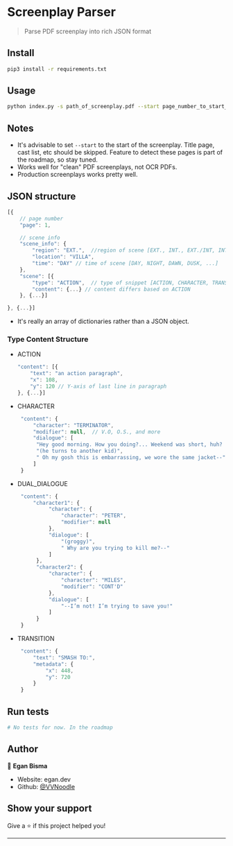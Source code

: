 # Screenplay Parser

> Parse PDF screenplay into rich JSON format

## Install

```sh
pip3 install -r requirements.txt
```

## Usage

```sh
python index.py -s path_of_screenplay.pdf --start page_number_to_start_analyzing
```

## Notes

- It's advisable to set `--start` to the start of the screenplay. Title page, cast list, etc should be skipped. Feature to detect these pages is part of the roadmap, so stay tuned.
- Works well for "clean" PDF screenplays, not OCR PDFs.
- Production screenplays works pretty well.

## JSON structure

```js
[{
    // page number
    "page": 1,

    // scene info
    "scene_info": {
        "region": "EXT.",  //region of scene [EXT., INT., EXT./INT, INT./EXT]
        "location": "VILLA",
        "time": "DAY" // time of scene [DAY, NIGHT, DAWN, DUSK, ...]
    },
    "scene": [{
        "type": "ACTION",  // type of snippet [ACTION, CHARACTER, TRANSITION, DUAL_DIALOGUE]
        "content": {...} // content differs based on ACTION
    }, {...}]

}, {...}]
```

- It's really an array of dictionaries rather than a JSON object.

### Type Content Structure

- ACTION
  ```js
  "content": [{
      "text": "an action paragraph",
      "x": 108,
      "y": 120 // Y-axis of last line in paragraph
  }, {...}]
  ```
- CHARACTER
  ```js
   "content": {
       "character": "TERMINATOR",
       "modifier": null,  // V.O, O.S., and more
       "dialogue": [
        "Hey good morning. How you doing?... Weekend was short, huh? ",
        "(he turns to another kid)",
        " Oh my gosh this is embarrassing, we wore the same jacket--"
       ]
   }
  ```
- DUAL_DIALOGUE
  ```js
   "content": {
       "character1": {
            "character": {
                "character": "PETER",
                "modifier": null
            },
            "dialogue": [
                "(groggy)",
                " Why are you trying to kill me?--"
            ]
        },
        "character2": {
            "character": {
                "character": "MILES",
                "modifier": "CONT'D"
            },
            "dialogue": [
                "--I’m not! I’m trying to save you!"
            ]
        }
   }
  ```
- TRANSITION
  ```js
   "content": {
       "text": "SMASH TO:",
       "metadata": {
           "x": 448,
           "y": 720
       }
   }
  ```

## Run tests

```sh
# No tests for now. In the roadmap
```

## Author

👤 **Egan Bisma**

- Website: egan.dev
- Github: [@VVNoodle](https://github.com/VVNoodle)

## Show your support

Give a ⭐️ if this project helped you!

---
